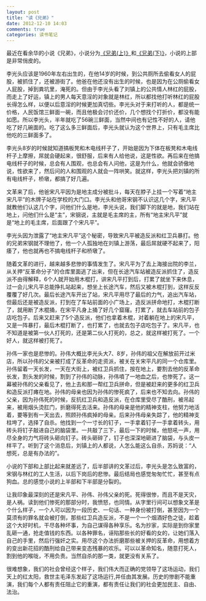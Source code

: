```yaml
---
layout: post
title: "读《兄弟》"
date: 2012-12-10 14:03
comments: true
categories: 读书笔记 
---
```


最近在看余华的小说《兄弟》，小说分为[《兄弟(上)》](http://book.douban.com/subject/1401425/)和[《兄弟(下)》](http://book.douban.com/subject/1703544/)，小说的上部是非常俏皮的。

李光头应该是1960年左右出生的，在他14岁的时候，到公共厕所去偷看女人的屁股，被抓住了，还被游街了。他爸在他还没有出生的时候，也是因为在公厕偷看女人屁股，掉到粪坑里，淹死的。但由于李光头看了刘镇上的公共情人林红的屁股，而走上了好运，镇上的男人每天意淫的对象就是林红，所以都找他打听林红的屁股长得怎么样，以便以后意淫的时候更加真切些。李光头对于来打听的人，都是统一价格，人民饭馆三鲜面一碗，而且他极会讨价还价，几个想找个打折价，都没有能如愿。所以李光头，半年就吃了56碗三鲜面，当然中间也有记性不好的人，请他吃了好几碗面的。吃了这么多三鲜面后，李光头就认为这个世界上，只有毛主席比他吃的三鲜面多了。

<!-- more -->

李光头8岁的时候就知道搞板凳和木电线杆子了，开始是因为下体在板凳和木电线杆子上摩擦，屌就会硬起来，很舒服，后来有人给他说，这是性欲。再后来在他搞电线杆子的时候，总会有人围观，也总会有人问他，这是为什么，他就会骄傲地说，性欲来了，然后问的人和围观的人就会一阵哄笑。就这样，李光头把刘镇的所有电线杆子，桥墩，都搞了好几遍。

文革来了后，他爸宋凡平因为是地主成分被批斗，每天在脖子上挂一个写着“地主宋凡平”的木牌子站在学校的大门口。李光头和他哥宋钢不认识这几个字，宋凡平就教他们认这几个字，问他们什么是地，李光头说，我们脚下的就是地，我们站在地上，问他们什么是“主”，宋钢说，主就是毛主席的主，所有“地主宋凡平”就是“地上的毛主席，后面跟了个宋凡平”。

李光头因为泄露了“地主宋凡平”这个秘密，导致宋凡平被造反派和红卫兵暴打。他的兄弟宋钢就不理他了，他一个人孤独地在刘镇上游荡，最后屌就硬不起来了，阳痿了，他也就再也不搞电线杆子和桥墩了。

随着文革的进行，越来越多悲惨的事情发生了。宋凡平为了去上海接出院的李兰，从关押“反革命分子”的仓库里面逃了出来，但在长途汽车站被造反派抓住了，造反派不由得解释，6个人就开始用木棍打，讲宋凡平打到后，打累了就坐下来休息，过一会儿宋凡平总能挣扎站起来，想坐上长途汽车，然后又被木棍打到，这样反反覆覆了好几次。最后长途汽车开出了站，宋凡平用尽了最后的力气，追出汽车站，但最后还是被造反派，打到在了车站前面的小广场上，造反派拼命地打，木棍打断了，就用断了木棍捅，在宋平凡身上捅了好几个窟窿。打累了，就去车站前的包子店吃包子。后来又赶来了5个造反派，他们也拿着木棍，对着躺在地上的宋凡平，又是一阵暴打，最后木棍打断了，也打累了，也就去包子店吃包子了。宋凡平，也不知道是被第一伙人打死的，还是第二伙人打死的，总之，就这样被打死了。一个好人，就这样被打死了。

孙伟一家也是悲惨的。孙伟大概比李光头大7、8岁，孙伟的祖父在解放前开过米店，所以孙伟的父亲被打成了反革命的走资派，被关在关宋平凡的同一个仓库里。孙伟留着一天长发，一天在大街上，被红卫兵抓住，按在地上，要割去他的反革命长发，割头发的时候，割到了孙伟的动脉，孙伟噴了一地血之后，也惨死了。这一幕被孙伟的父亲看见了，他上去和那一帮红卫兵拼命，但是被赶来的更多的红卫兵和造反派打瘫在地。孙伟的母亲也因为孙伟的惨死疯了，后来也不知去向。孙伟的父亲，因为孙伟死的时候，反抗红卫兵和造反派，在仓库里受尽了酷刑，被吊起来，被用烟头烫肛门，折磨得死去活来。孙伟的母亲是他的精神支柱，他努力地活着，要等到有一天出去，照顾孙伟疯掉的母亲。后来孙伟母亲失踪了，他的精神支柱垮了，选择了自杀。他找到一个一寸长的钉子，一手拿着钉子一手拿着转头，用砖头将钉子敲进自己的脑袋里。一共敲了三下，最后一下的时候，他怒吼一声，用尽全身的力气将砖头砸向钉子。砖头砸碎了，钉子也深深地砸进了脑袋，与头皮一样平了。听到了这个消息后，刘镇上的人都说，人怎么能这么自杀，苏妈说：“人想死，总是有办法的”。

小说的下部和上部比起来就差远了，后半部讲的文革过后，李光头是怎么致富的，宋钢与林红的工人生活，以后下岗后的悲惨。最后结局也感觉匆匆忙忙，甚至有点狗血。总的感觉小说的上半部和下半部是分裂的。

让我印象最深刻的还是宋凡平、孙伟、孙伟父亲的死。死得很惨，而且不是天灾，是人祸。读到他们惨死的那部分时，我愤怒，也同情。从字里行间可以想象文革是个什么样子，一个人可以因为一段历史、一句话、一种身份被打倒，甚至因为一个莫须有的罪名就会被打倒，那些红卫兵造反派，不是一个一个烟酒好色之徒，趁着这个大好时机，干尽各种坏事，为自己谋得各种享乐。名为抄家，实际是到你家里乱砸一通，抢走值钱的东西。以各种罪名，诬陷那些长的好看的女的，让她们落入自己的手里，然后行强奸之实。用尽这个办法折磨那些被关押的反革命，用想着方的变出新花招的酷刑给自己带来变态残暴的欢乐。可以以革命知名，随意打死人，割到他的喉咙，不用负责。当然自杀的那一类，就更没有关系了。

很难想象，我们的社会曾经这个样子，我们伟大而正确的党领导了这场运动，我们天上的红太阳，救世主毛泽东发起了这场运行,并任由其发展。历史的惨剧不能重演，我们每个人都有责任阻止它的重演，都有责任让我们的社会更加民主、自由、法治。
